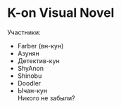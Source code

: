 # K-on Visual Novel  

Участники:

* Farber (вн-кун)
* Азунян
* Детектив-кун
* ShyAnon
* Shinobu
* Doodler
* Ычан-кун  
Никого не забыли?